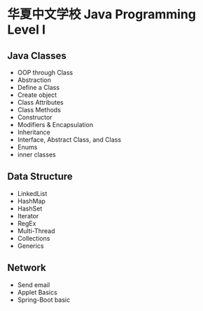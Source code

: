 # 华夏中文学校 Java Programming Level I

## Java Classes
* OOP through Class
* Abstraction
* Define a Class
* Create object
* Class Attributes
* Class Methods
* Constructor
* Modifiers & Encapsulation
* Inheritance
* Interface, Abstract Class, and Class
* Enums
* inner classes
## Data Structure
* LinkedList
* HashMap
* HashSet
* Iterator
* RegEx
* Multi-Thread
* Collections
* Generics
## Network
* Send email
* Applet Basics
* Spring-Boot basic
